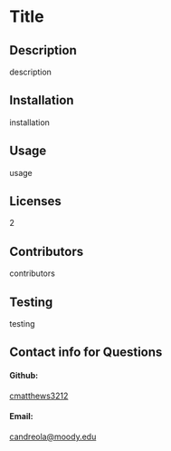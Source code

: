 
# Title

## Description
description

## Installation
installation

## Usage
usage

## Licenses
2

## Contributors
contributors

## Testing
testing

## Contact info for Questions
#### Github: 
<a href="https://github.com/cmatthews3212">cmatthews3212</a>

#### Email: 
<a href="mailto: candreola@moody.edu">candreola@moody.edu</a>